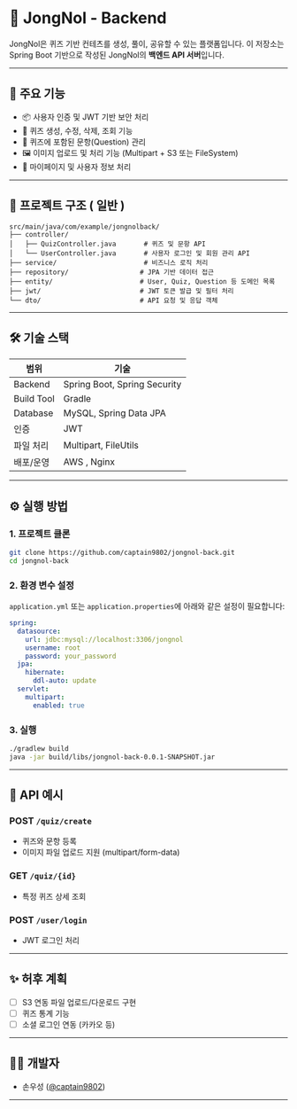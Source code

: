 # 🧐 JongNol - Backend

JongNol은 퀴즈 기반 컨테츠를 생성, 풀이, 공유할 수 있는 플랫폼입니다.
이 저장소는 Spring Boot 기반으로 작성된 JongNol의 **백엔드 API 서버**입니다.

---

## 🚀 주요 기능

* 📦 사용자 인증 및 JWT 기반 보안 처리
* 🤩 퀴즈 생성, 수정, 삭제, 조회 기능
* 📝 퀴즈에 포함된 문항(Question) 관리
* 🖼️ 이미지 업로드 및 처리 기능 (Multipart + S3 또는 FileSystem)
* 👤 마이페이지 및 사용자 정보 처리

---

## 📁 프로젝트 구조 ( 일반 )

```
src/main/java/com/example/jongnolback/
├── controller/
│   ├── QuizController.java       # 퀴즈 및 문항 API
│   └── UserController.java       # 사용자 로그인 및 회원 관리 API
├── service/                      # 비즈니스 로직 처리
├── repository/                  # JPA 기반 데이터 접근
├── entity/                      # User, Quiz, Question 등 도메인 목록
├── jwt/                         # JWT 토큰 발급 및 필터 처리
└── dto/                         # API 요청 및 응답 객체
```

---

## 🛠 기술 스택

| 범위         | 기술                           |
| ---------- | ---------------------------- |
| Backend    | Spring Boot, Spring Security |
| Build Tool | Gradle                       |
| Database   | MySQL, Spring Data JPA       |
| 인증         | JWT                          |
| 파일 처리      | Multipart, FileUtils         |
| 배포/운영      | AWS , Nginx              |

---

## ⚙️ 실행 방법

### 1. 프로젝트 클론

```bash
git clone https://github.com/captain9802/jongnol-back.git
cd jongnol-back
```

### 2. 환경 변수 설정

`application.yml` 또는 `application.properties`에 아래와 같은 설정이 필요합니다:

```yaml
spring:
  datasource:
    url: jdbc:mysql://localhost:3306/jongnol
    username: root
    password: your_password
  jpa:
    hibernate:
      ddl-auto: update
  servlet:
    multipart:
      enabled: true
```

### 3. 실행

```bash
./gradlew build
java -jar build/libs/jongnol-back-0.0.1-SNAPSHOT.jar
```

---

## 🧪 API 예시

### POST `/quiz/create`

* 퀴즈와 문항 등록
* 이미지 파일 업로드 지원 (multipart/form-data)

### GET `/quiz/{id}`

* 특정 퀴즈 상세 조회

### POST `/user/login`

* JWT 로그인 처리

---

## ✨ 허후 계획

* [ ] S3 연동 파일 업로드/다운로드 구현
* [ ] 퀴즈 통계 기능
* [ ] 소셜 로그인 연동 (카카오 등)

---

## 👨‍💼 개발자

* 손우성 ([@captain9802](https://github.com/captain9802))

---
